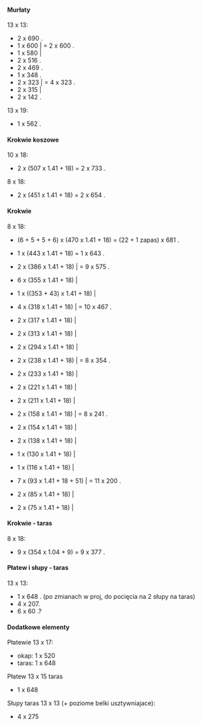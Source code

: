 #### Murłaty

13 x 13:

* 2 x 690 .
* 1 x 600 | = 2 x 600 .
* 1 x 580 |
* 2 x 516 .
* 2 x 469 .
* 1 x 348 .
* 2 x 323 | = 4 x 323 .
* 2 x 315 |
* 2 x 142 .

13 x 19:

* 1 x 562 .

#### Krokwie koszowe

10 x 18:

* 2 x (507 x 1.41 + 18) = 2 x 733 .

8 x 18:

* 2 x (451 x 1.41 + 18) = 2 x 654 .

#### Krokwie

8 x 18:

* (6 + 5 + 5 + 6) x (470 x 1.41 + 18) = (22 + 1 zapas) x 681 .

* 1 x (443 x 1.41 + 18) = 1 x 643 .

* 2 x (386 x 1.41 + 18)        | = 9 x 575 .
* 6 x (355 x 1.41 + 18)        |
* 1 x ((353 + 43) x 1.41 + 18) |

* 4 x (318 x 1.41 + 18) | = 10 x 467 .
* 2 x (317 x 1.41 + 18) |
* 2 x (313 x 1.41 + 18) |
* 2 x (294 x 1.41 + 18) |

* 2 x (238 x 1.41 + 18) | = 8 x 354 .
* 2 x (233 x 1.41 + 18) |
* 2 x (221 x 1.41 + 18) |
* 2 x (211 x 1.41 + 18) |

* 2 x (158 x 1.41 + 18) | = 8 x 241 .
* 2 x (154 x 1.41 + 18) |
* 2 x (138 x 1.41 + 18) |
* 1 x (130 x 1.41 + 18) |
* 1 x (116 x 1.41 + 18) |

* 7 x (93 x 1.41 + 18 + 51) | = 11 x 200 .
* 2 x (85 x 1.41 + 18)      |
* 2 x (75 x 1.41 + 18)      |

#### Krokwie - taras

8 x 18:

* 9 x (354 x 1.04 + 9) = 9 x 377 .

#### Płatew i słupy - taras

13 x 13:

* 1 x 648 . (po zmianach w proj, do pocięcia na 2 słupy na taras)
* 4 x 207. 
* 6 x 60 .?

#### Dodatkowe elementy

Płatewie 13 x 17:

* okap:  1 x 520
* taras: 1 x 648

Płatew 13 x 15 taras

* 1 x 648

Słupy taras 13 x 13 (+ poziome belki usztywniajace):

* 4 x 275

